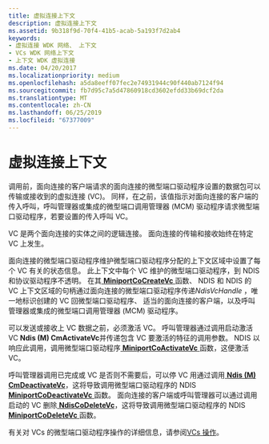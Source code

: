 ```yaml
---
title: 虚拟连接上下文
description: 虚拟连接上下文
ms.assetid: 9b318f9d-70f4-41b5-acab-5a193f7d2ab4
keywords:
- 虚拟连接 WDK 网络、 上下文
- VCs WDK 网络上下文
- 上下文 WDK 虚拟连接
ms.date: 04/20/2017
ms.localizationpriority: medium
ms.openlocfilehash: a5da8eeff07fec2e74931944c90f440ab7124f94
ms.sourcegitcommit: fb7d95c7a5d47860918cd3602efdd33b69dcf2da
ms.translationtype: MT
ms.contentlocale: zh-CN
ms.lasthandoff: 06/25/2019
ms.locfileid: "67377009"
---
```

# <a name="virtual-connection-context"></a>虚拟连接上下文





调用前，面向连接的客户端请求的面向连接的微型端口驱动程序设置的数据包可以传输或接收到的虚拟连接 (VC)。 同样，在之前，该值指示对面向连接的客户端的传入呼叫，呼叫管理器或集成的微型端口调用管理器 (MCM) 驱动程序请求微型端口驱动程序，若要设置的传入呼叫 VC。

VC 是两个面向连接的实体之间的逻辑连接。 面向连接的传输和接收始终在特定 VC 上发生。

面向连接的微型端口驱动程序维护微型端口驱动程序分配的上下文区域中设置了每个 VC 有关的状态信息。 此上下文中每个 VC 维护的微型端口驱动程序，到 NDIS 和协议驱动程序不透明。 在其[ **MiniportCoCreateVc** ](https://docs.microsoft.com/windows-hardware/drivers/ddi/content/ndis/nc-ndis-miniport_co_create_vc)函数、 NDIS 和 NDIS 的 VC 上下文区域的句柄通过面向连接的微型端口驱动程序传递*NdisVcHandle* ，唯一地标识创建的 VC 回微型端口驱动程序、 适当的面向连接的客户端，以及呼叫管理器或集成的微型端口调用管理器 (MCM) 驱动程序。

可以发送或接收上 VC 数据之前，必须激活 VC。 呼叫管理器通过调用启动激活 VC **Ndis (M) CmActivateVc**并传递包含 VC 要激活的特征的调用参数。 NDIS 以响应此调用，调用微型端口驱动程序[ **MiniportCoActivateVc** ](https://docs.microsoft.com/windows-hardware/drivers/ddi/content/ndis/nc-ndis-miniport_co_activate_vc)函数，这便激活 VC。

呼叫管理器调用已完成或 VC 是否则不需要后，可以停 VC 用通过调用[ **Ndis (M) CmDeactivateVc**](https://docs.microsoft.com/windows-hardware/drivers/ddi/content/ndis/nf-ndis-ndiscmdeactivatevc)，这将导致调用微型端口驱动程序的 NDIS [ **MiniportCoDeactivateVc** ](https://docs.microsoft.com/windows-hardware/drivers/ddi/content/ndis/nc-ndis-miniport_co_deactivate_vc)函数。 面向连接的客户端或呼叫管理器可以通过调用启动的 VC 删除[ **NdisCoDeleteVc**](https://docs.microsoft.com/windows-hardware/drivers/ddi/content/ndis/nf-ndis-ndiscodeletevc)，这将导致调用微型端口驱动程序的 NDIS [ **MiniportCoDeleteVc** ](https://docs.microsoft.com/windows-hardware/drivers/ddi/content/ndis/nc-ndis-miniport_co_delete_vc)函数。

有关对 VCs 的微型端口驱动程序操作的详细信息，请参阅[VCs 操作](operations-on-vcs.md)。

 

 





